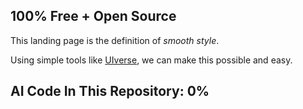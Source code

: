 ## 100% Free + Open Source

This landing page is the definition of *smooth style*.

Using simple tools like [UIverse](https://uiverse.io/), we can make this possible and easy.

## AI Code In This Repository: 0%
